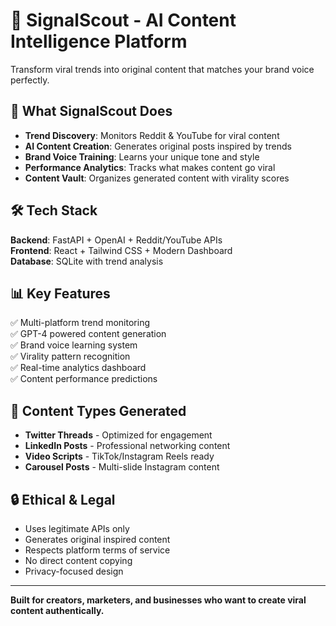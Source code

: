 # 🎯 SignalScout - AI Content Intelligence Platform

Transform viral trends into original content that matches your brand voice perfectly.

## 🚀 What SignalScout Does

- **Trend Discovery**: Monitors Reddit & YouTube for viral content
- **AI Content Creation**: Generates original posts inspired by trends  
- **Brand Voice Training**: Learns your unique tone and style
- **Performance Analytics**: Tracks what makes content go viral
- **Content Vault**: Organizes generated content with virality scores

## 🛠️ Tech Stack

**Backend**: FastAPI + OpenAI + Reddit/YouTube APIs  
**Frontend**: React + Tailwind CSS + Modern Dashboard  
**Database**: SQLite with trend analysis  

## 📊 Key Features

✅ Multi-platform trend monitoring  
✅ GPT-4 powered content generation  
✅ Brand voice learning system  
✅ Virality pattern recognition  
✅ Real-time analytics dashboard  
✅ Content performance predictions  

## 🎯 Content Types Generated

- **Twitter Threads** - Optimized for engagement
- **LinkedIn Posts** - Professional networking content  
- **Video Scripts** - TikTok/Instagram Reels ready
- **Carousel Posts** - Multi-slide Instagram content

## 🔒 Ethical & Legal

- Uses legitimate APIs only
- Generates original inspired content
- Respects platform terms of service
- No direct content copying
- Privacy-focused design

---

**Built for creators, marketers, and businesses who want to create viral content authentically.**